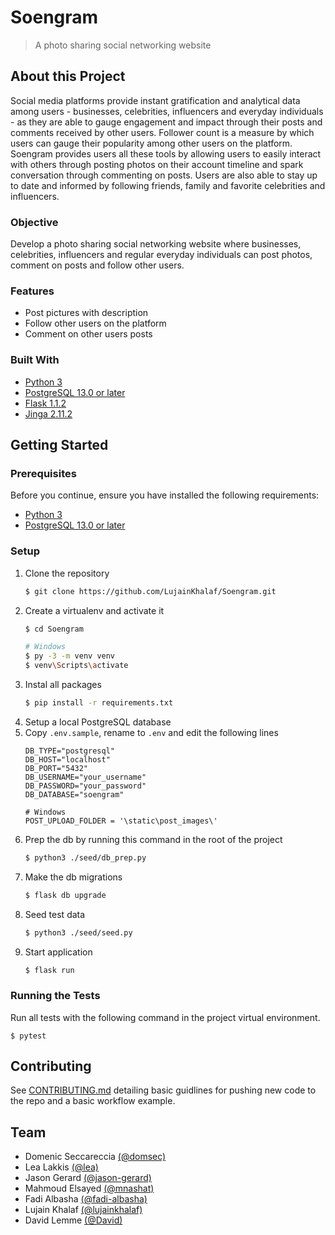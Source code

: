 # Soengram

> A photo sharing social networking website

## About this Project

Social media platforms provide instant gratification and analytical data among users - businesses, celebrities, influencers and everyday individuals - as they are able to gauge engagement and impact through their posts and comments received by other users. Follower count is a measure by which users can gauge their popularity among other users on the platform. Soengram provides users all these tools by allowing users to easily interact with others through posting photos on their account timeline and spark conversation through commenting on posts. Users are also able to stay up to date and informed by following friends, family and favorite celebrities and influencers.

### Objective

Develop a photo sharing social networking website where businesses, celebrities, influencers and regular everyday individuals can post photos, comment on posts and follow other users.

### Features

- Post pictures with description
- Follow other users on the platform
- Comment on other users posts

### Built With

- [Python 3](https://www.python.org/)
- [PostgreSQL 13.0 or later](https://www.postgresql.org/)
- [Flask 1.1.2](https://flask.palletsprojects.com/en/1.1.x/)
- [Jinga 2.11.2](https://jinja.palletsprojects.com/en/2.11.x/)

## Getting Started

### Prerequisites

Before you continue, ensure you have installed the following requirements:
- [Python 3](https://www.python.org/)
- [PostgreSQL 13.0 or later](https://www.postgresql.org/)

### Setup

1. Clone the repository 
    ```sh
    $ git clone https://github.com/LujainKhalaf/Soengram.git
    ```
2. Create a virtualenv and activate it
    ```sh
    $ cd Soengram

    # Windows
    $ py -3 -m venv venv
    $ venv\Scripts\activate
    ```
3. Instal all packages
    ```sh
    $ pip install -r requirements.txt
    ```
4. Setup a local PostgreSQL database
5. Copy `.env.sample`, rename to `.env` and edit the following lines
    ```
    DB_TYPE="postgresql"
    DB_HOST="localhost"
    DB_PORT="5432"
    DB_USERNAME="your_username"
    DB_PASSWORD="your_password"
    DB_DATABASE="soengram"
   
   # Windows
   POST_UPLOAD_FOLDER = '\static\post_images\'
    ```
6. Prep the db by running this command in the root of the project
   ```sh
   $ python3 ./seed/db_prep.py
   ```
7. Make the db migrations
   ```sh
   $ flask db upgrade
   ```
8. Seed test data
   ```sh
   $ python3 ./seed/seed.py
   ```
9. Start application
    ```sh
    $ flask run
    ```

### Running the Tests

Run all tests with the following command in the project virtual environment.

```
$ pytest
```

## Contributing

See [CONTRIBUTING.md](CONTRIBUTING.md) detailing basic guidlines for pushing new code to the repo and a basic workflow example.

## Team

- Domenic Seccareccia [(@domsec)](https://github.com/domsec)
- Lea Lakkis [(@lea)](https://github.com/lealakkis)
- Jason Gerard [(@jason-gerard)](https://github.com/jason-gerard)
- Mahmoud Elsayed [(@mnashat)](https://github.com/mnashat)
- Fadi Albasha [(@fadi-albasha)](https://github.com/fadi-albasha)
- Lujain Khalaf [(@lujainkhalaf)](https://github.com/LujainKhalaf)
- David Lemme [(@David)](https://github.com/davrine)
